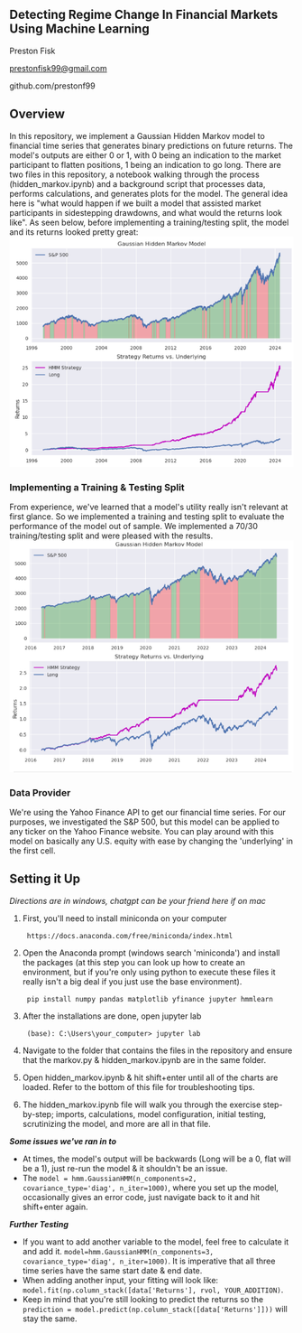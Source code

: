 ## Detecting Regime Change In Financial Markets Using Machine Learning
Preston Fisk

prestonfisk99@gmail.com

github.com/prestonf99


## Overview
In this repository, we implement a Gaussian Hidden Markov model to financial time series that generates binary predictions on future returns. The model's outputs are either 0 or 1, with 0 being an indication to the market participant to flatten positions, 1 being an indication to go long. There are two files in this repository, a notebook walking through the process (hidden_markov.ipynb) and a background script that processes data, performs calculations, and generates plots for the model. The general idea here is "what would happen if we built a model that assisted market participants in sidestepping drawdowns, and what would the returns look like". As seen below, before implementing a training/testing split, the model and its returns looked pretty great: 
![Model Returns](HM_strategy.png)

### Implementing a Training & Testing Split
From experience, we've learned that a model's utility really isn't relevant at first glance. So we implemented a training and testing split to evaluate the performance of the model out of sample. We implemented a 70/30 training/testing split and were pleased with the results. 
![Model Returns](HM_testing_split.png)


### Data Provider
We're using the Yahoo Finance API to get our financial time series. For our purposes, we investigated the S&P 500, but this model can be applied to any ticker on the Yahoo Finance website. You can play around with this model on basically any U.S. equity with ease by changing the 'underlying' in the first cell.  
    
## Setting it Up

*Directions are in windows, chatgpt can be your friend here if on mac*

1. First, you'll need to install miniconda on your computer 
        
        https://docs.anaconda.com/free/miniconda/index.html

2. Open the Anaconda prompt (windows search 'miniconda') and install the packages (at this step you can look up how to create an environment, but if you're only using python to execute these files it really isn't a big deal if you just use the base environment). 

        pip install numpy pandas matplotlib yfinance jupyter hmmlearn


3. After the installations are done, open jupyter lab

        (base): C:\Users\your_computer> jupyter lab

4. Navigate to the folder that contains the files in the repository and ensure that the markov.py & hidden_markov.ipynb are in the same folder. 


5. Open hidden_markov.ipynb & hit shift+enter until all of the charts are loaded. Refer to the bottom of this file for troubleshooting tips. 


6. The hidden_markov.ipynb file will walk you through the exercise step-by-step; imports, calculations, model configuration, initial testing, scrutinizing the model, and more are all in that file.

**_Some issues we've ran in to_**

* At times, the model's output will be backwards (Long will be a 0, flat will be a 1), just re-run the model & it shouldn't be an issue.
* The `model = hmm.GaussianHMM(n_components=2, covariance_type='diag', n_iter=1000)`, where you set up the model, occasionally gives an error code, just navigate back to it and hit shift+enter again. 


**_Further Testing_**
* If you want to add another variable to the model, feel free to calculate it and add it. `model=hmm.GaussianHMM(n_components=3, covariance_type='diag', n_iter=1000)`. It is imperative that all three time series have the same start date & end date. 
* When adding another input, your fitting will look like: `model.fit(np.column_stack([data['Returns'], rvol, YOUR_ADDITION)`.
* Keep in mind that you're still looking to predict the returns so the `prediction = model.predict(np.column_stack([data['Returns']]))` will stay the same. 
    